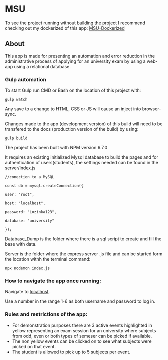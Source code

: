 # MSU

To see the project running without building the project I recommend checking out my dockerized of this app: [MSU-Dockerized](https://github.com/DaliborHristovski/MSU-Dockerized)

## About
This app is made for presenting an automation and error reduction in the administrative process of applying for an university exam by using a web-app using a relational database.


### Gulp automation

To start Gulp run CMD or Bash on the location of this project with:

```
gulp watch 
```

Any save to a change to HTML, CSS or JS will cause an inject into browser-sync.


Changes made to the app (development version) of this build will need to be transfered to the docs (production version of the build) by using:

```
gulp build
```

The project has been built with NPM version 6.7.0



It requires an existing initialized Mysql database to build the pages and for authentication of users(students), the settings needed can be found in the server/index.js

```
//conection to a MySQL

const db = mysql.createConnection({

user: "root",

host: "localhost",

password: "Lozinka123",

database: "university"

});
```

Database_Dump is the folder where there is a sql script to create and fill the base with data.

Server is the folder where the express server .js file and can be started  form the location withh the terminal command:

```
npx nodemon index.js
```

### How to navigate the app once running:

Navigate to [localhost](localhost).

Use a number in the range 1-6 as both username and password to log in.

### Rules and restrictions of the app:
- For demonstration purposes  there are 3 active  events highlighted in yellow representing an exam session for an university where subjects from odd, even or both types of semeser can be picked if available.
- The non yellow events can be clicked on to see what subjects were picked on that event.
- The student is allowed to pick up to 5 subjects per event.
